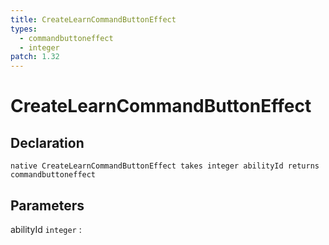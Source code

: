 ```yaml
---
title: CreateLearnCommandButtonEffect
types:
  - commandbuttoneffect
  - integer
patch: 1.32
---
```


# CreateLearnCommandButtonEffect

## Declaration

```jass
native CreateLearnCommandButtonEffect takes integer abilityId returns commandbuttoneffect
```

## Parameters
abilityId `integer`
: 
